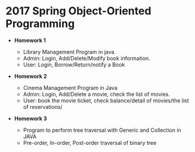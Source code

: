 2017 Spring Object-Oriented Programming
=============  
* **Homework 1**
    * Library Management Program in java.  
    * Admin: Login, Add/Delete/Modify book information.
    * User:  Login, Borrow/Return/notify a Book
  
* **Homework 2** 
    * Cinema Management Program in Java  
    * Admin: Login, Add/Delete a movie, check the list of movies. 
    * User: book the movie ticket, check balance/detail of movies/the list of reservations/
  
* **Homework 3**  
    * Program to perform tree traversal with Generic and Collection in JAVA  
    * Pre-order, In-order, Post-order traversal of binary tree
    

